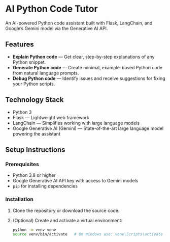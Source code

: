 # AI Python Code Tutor

An AI-powered Python code assistant built with Flask, LangChain, and Google’s Gemini model via the Generative AI API.

## Features

- **Explain Python code** — Get clear, step-by-step explanations of any Python snippet.
- **Generate Python code** — Create minimal, example-based Python code from natural language prompts.
- **Debug Python code** — Identify issues and receive suggestions for fixing your Python scripts.

## Technology Stack

- Python 3
- Flask — Lightweight web framework
- LangChain — Simplifies working with large language models
- Google Generative AI (Gemini) — State-of-the-art large language model powering the assistant

## Setup Instructions

### Prerequisites

- Python 3.8 or higher
- Google Generative AI API key with access to Gemini models
- `pip` for installing dependencies

### Installation

1. Clone the repository or download the source code.

2. (Optional) Create and activate a virtual environment:

   ```bash
   python -m venv venv
   source venv/bin/activate   # On Windows use: venv\Scripts\activate
